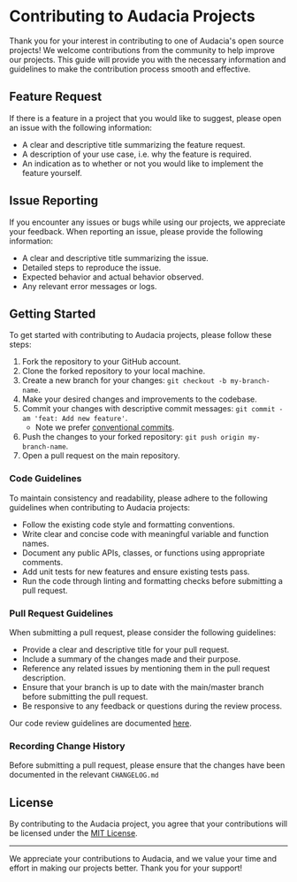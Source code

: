 # Contributing to Audacia Projects

Thank you for your interest in contributing to one of Audacia's open source projects! We welcome contributions from the community to help improve our projects. This guide will provide you with the necessary information and guidelines to make the contribution process smooth and effective.

## Feature Request

If there is a feature in a project that you would like to suggest, please open an issue with the following information:

- A clear and descriptive title summarizing the feature request.
- A description of your use case, i.e. why the feature is required.
- An indication as to whether or not you would like to implement the feature yourself.

## Issue Reporting

If you encounter any issues or bugs while using our projects, we appreciate your feedback. When reporting an issue, please provide the following information:

- A clear and descriptive title summarizing the issue.
- Detailed steps to reproduce the issue.
- Expected behavior and actual behavior observed.
- Any relevant error messages or logs.

## Getting Started

To get started with contributing to Audacia projects, please follow these steps:

1. Fork the repository to your GitHub account.
2. Clone the forked repository to your local machine.
3. Create a new branch for your changes: `git checkout -b my-branch-name`.
4. Make your desired changes and improvements to the codebase.
5. Commit your changes with descriptive commit messages: `git commit -am 'feat: Add new feature'`.
   - Note we prefer [conventional commits](https://www.conventionalcommits.org/).
6. Push the changes to your forked repository: `git push origin my-branch-name`.
7. Open a pull request on the main repository.

### Code Guidelines

To maintain consistency and readability, please adhere to the following guidelines when contributing to Audacia projects:

- Follow the existing code style and formatting conventions.
- Write clear and concise code with meaningful variable and function names.
- Document any public APIs, classes, or functions using appropriate comments.
- Add unit tests for new features and ensure existing tests pass.
- Run the code through linting and formatting checks before submitting a pull request.

### Pull Request Guidelines

When submitting a pull request, please consider the following guidelines:

- Provide a clear and descriptive title for your pull request.
- Include a summary of the changes made and their purpose.
- Reference any related issues by mentioning them in the pull request description.
- Ensure that your branch is up to date with the main/master branch before submitting the pull request.
- Be responsive to any feedback or questions during the review process.

Our code review guidelines are documented [here](https://audacia.co.uk/technical-blog/our-guidelines-for-code-review).

### Recording Change History

Before submitting a pull request, please ensure that the changes have been documented in the relevant `CHANGELOG.md`

## License

By contributing to the Audacia project, you agree that your contributions will be licensed under the [MIT License](https://mit-license.org/).

---

We appreciate your contributions to Audacia, and we value your time and effort in making our projects better. Thank you for your support!
